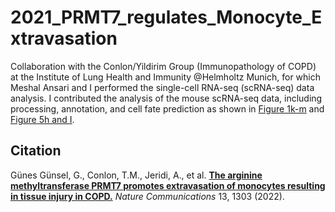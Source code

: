 # 2021_PRMT7_regulates_Monocyte_Extravasation

Collaboration with the Conlon/Yildirim Group (Immunopathology of COPD) at the Institute of Lung Health and Immunity @Helmholtz Munich, for which Meshal Ansari and I performed the single-cell RNA-seq (scRNA-seq) data analysis. I contributed the analysis of the mouse scRNA-seq data, including processing, annotation, and cell fate prediction as shown in [Figure 1k-m](https://www.nature.com/articles/s41467-022-28809-4#Fig1) and [Figure 5h and I](https://www.nature.com/articles/s41467-022-28809-4#Fig5).

## Citation
Günes Günsel, G., Conlon, T.M., Jeridi, A., et al. **[The arginine methyltransferase PRMT7 promotes extravasation of monocytes resulting in tissue injury in COPD.](https://doi.org/10.1038/s41467-022-28809-4)** *Nature Communications* 13, 1303 (2022).
